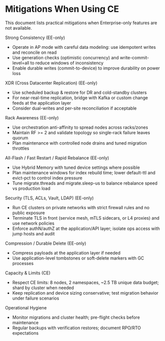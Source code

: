 # Mitigations When Using CE

This document lists practical mitigations when Enterprise-only features are not available.

Strong Consistency (EE-only)
- Operate in AP mode with careful data modeling: use idempotent writes and reconcile on read
- Use generation checks (optimistic concurrency) and write-commit-level=all to reduce windows of inconsistency
- Enable durable writes (commit-to-device) to improve durability on power loss

XDR (Cross Datacenter Replication) (EE-only)
- Use scheduled backup & restore for DR and cold-standby clusters
- For near-real-time replication, bridge with Kafka or custom change feeds at the application layer
- Consider dual-writes and per-site reconciliation if acceptable

Rack Awareness (EE-only)
- Use orchestration anti-affinity to spread nodes across racks/zones
- Maintain RF >= 2 and validate topology so single-rack failure leaves quorum
- Plan maintenance with controlled node drains and tuned migration throttles

All-Flash / Fast Restart / Rapid Rebalance (EE-only)
- Use Hybrid Memory with tuned device settings where possible
- Plan maintenance windows for index rebuild time; lower default-ttl and evict-pct to control index pressure
- Tune migrate.threads and migrate.sleep-us to balance rebalance speed vs production load

Security (TLS, ACLs, Vault, LDAP) (EE-only)
- Run CE clusters on private networks with strict firewall rules and no public exposure
- Terminate TLS in front (service mesh, mTLS sidecars, or L4 proxies) and use network policies
- Enforce authN/authZ at the application/API layer; isolate ops access with jump hosts and audit

Compression / Durable Delete (EE-only)
- Compress payloads at the application layer if needed
- Use application-level tombstones or soft-delete markers with GC processes

Capacity & Limits (CE)
- Respect CE limits: 8 nodes, 2 namespaces, ~2.5 TB unique data budget; shard by cluster when needed
- Keep replication and device sizing conservative; test migration behavior under failure scenarios

Operational Hygiene
- Monitor migrations and cluster health; pre-flight checks before maintenance
- Regular backups with verification restores; document RPO/RTO expectations